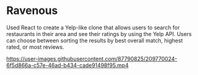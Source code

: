 # Ravenous
Used React to create a Yelp-like clone that allows users to search for restaurants in their area and see their ratings by using the Yelp API.
Users can choose between sorting the results by best overall match, highest rated, or most reviews.



https://user-images.githubusercontent.com/87790825/209770024-6f5d866a-c57e-46ad-b434-cade91498f95.mp4


